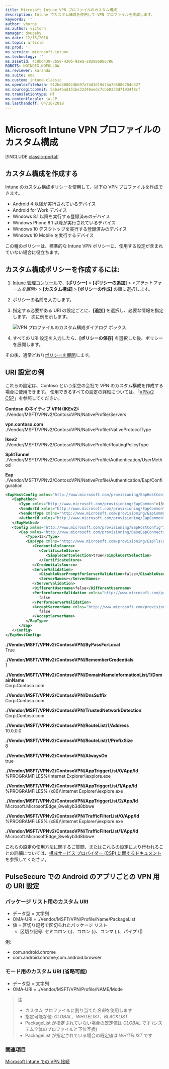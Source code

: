```yaml
---
title: Microsoft Intune VPN プロファイルのカスタム構成
description: Intune でカスタム構成を使用して VPN プロファイルを作成します。
keywords: ''
author: vhorne
ms.author: victorh
manager: dougeby
ms.date: 12/15/2016
ms.topic: article
ms.prod: ''
ms.service: microsoft-intune
ms.technology: ''
ms.assetid: 4c0bd439-3b58-420b-9a9a-282886986786
ROBOTS: NOINDEX,NOFOLLOW
ms.reviewer: karanda
ms.suite: ems
ms.custom: intune-classic
ms.openlocfilehash: 512bd38802dbb97a74d3d19d74a7d5086784d327
ms.sourcegitcommit: 5eba4bad151be32346aedc7cbb0333d71934f8cf
ms.translationtype: HT
ms.contentlocale: ja-JP
ms.lasthandoff: 04/16/2018
---
```

# <a name="custom-configurations-for-microsoft-intune-vpn-profiles"></a>Microsoft Intune VPN プロファイルのカスタム構成

[!INCLUDE [classic-portal](../includes/classic-portal.md)]

## <a name="create-a-custom-configuration"></a>カスタム構成を作成する
Intune のカスタム構成ポリシーを使用して、以下の VPN プロファイルを作成できます。

* Android 4 以降が実行されているデバイス
* Android for Work デバイス
* Windows 8.1 以降を実行する登録済みのデバイス
* Windows Phone 8.1 以降が実行されているデバイス
* Windows 10 デスクトップを実行する登録済みのデバイス
* Windows 10 Mobile を実行するデバイス

この種のポリシーは、標準的な Intune VPN ポリシーに、使用する設定が含まれていない場合に役立ちます。

## <a name="to-create-a-custom-configuration-policy"></a>カスタム構成ポリシーを作成するには:

1. [Intune 管理コンソール](https://manage.microsoft.com)で、**[ポリシー]** > **[ポリシーの追加]** > *<プラットフォームを展開>* > **[カスタム構成]** > **[ポリシーの作成]** の順に選択します。
2. ポリシーの名前を入力します。
3. 指定する必要がある URI の設定ごとに、**[追加]** を選択し、必要な情報を指定します。 次に例を示します。

   ![VPN プロファイルのカスタム構成ダイアログ ボックス](./media/Intune_Add_VPN_URI.png)

4. すべての URI 設定を入力したら、**[ポリシーの保存]** を選択した後、ポリシーを展開します。

その後、通常どおり[ポリシーを展開](/intune-classic/deploy-use/manage-settings-and-features-on-your-devices-with-microsoft-intune-policies#deploy-a-configuration-policy)します。

## <a name="example-uri-settings"></a>URI 設定の例

これらの設定は、Contoso という架空の会社で VPN のカスタム構成を作成する場合に使用できます。
使用できるすべての設定の詳細については、「[VPNv2 CSP](https://msdn.microsoft.com/library/windows/hardware/dn914776.aspx)」を参照してください。

**Contoso のネイティブ VPN (IKEv2):**<br />
./Vendor/MSFT/VPNv2/ContosoVPN/NativeProfile/Servers

**vpn.contoso.com**<br />
./Vendor/MSFT/VPNv2/ContosoVPN/NativeProfile/NativeProtocolType

**Ikev2<br />** ./Vendor/MSFT/VPNv2/ContosoVPN/NativeProfile/RoutingPolicyType

**SplitTunnel**<br />
./Vendor/MSFT/VPNv2/ContosoVPN/NativeProfile/Authentication/UserMethod

**Eap**<br />
./Vendor/MSFT/VPNv2/ContosoVPN/NativeProfile/Authentication/Eap/Configuration
``` xml
<EapHostConfig xmlns="http://www.microsoft.com/provisioning/EapHostConfig">
   <EapMethod>
      <Type xmlns="http://www.microsoft.com/provisioning/EapCommon">13</Type>
      <VendorId xmlns="http://www.microsoft.com/provisioning/EapCommon">0</VendorId>
      <VendorType xmlns="http://www.microsoft.com/provisioning/EapCommon">0</VendorType>
      <AuthorId xmlns="http://www.microsoft.com/provisioning/EapCommon">0</AuthorId>
   </EapMethod>
   <Config xmlns="http://www.microsoft.com/provisioning/EapHostConfig">
      <Eap xmlns="http://www.microsoft.com/provisioning/BaseEapConnectionPropertiesV1">
         <Type>13</Type>
         <EapType xmlns="http://www.microsoft.com/provisioning/EapTlsConnectionPropertiesV1">
            <CredentialsSource>
               <CertificateStore>
                  <SimpleCertSelection>true</SimpleCertSelection>
               </CertificateStore>
            </CredentialsSource>
            <ServerValidation>
               <DisableUserPromptForServerValidation>false</DisableUserPromptForServerValidation>
               <ServerNames></ServerNames>
            </ServerValidation>
            <DifferentUsername>false</DifferentUsername>
            <PerformServerValidation xmlns="http://www.microsoft.com/provisioning/EapTlsConnectionPropertiesV2">
               false
            </PerformServerValidation>
            <AcceptServerName xmlns="http://www.microsoft.com/provisioning/EapTlsConnectionPropertiesV2">
               false
            </AcceptServerName>
         </EapType>
      </Eap>
   </Config>
</EapHostConfig>
```
**./Vendor/MSFT/VPNv2/ContosoVPN/ByPassForLocal**<br />
True

**./Vendor/MSFT/VPNv2/ContosoVPN/RememberCredentials**<br />
1

**./Vendor/MSFT/VPNv2/ContosoVPN/DomainNameInformationList/1/DomainName**<br />
Corp.Contoso.com

**./Vendor/MSFT/VPNv2/ContosoVPN/DnsSuffix**<br />
Corp.Contoso.com

**./Vendor/MSFT/VPNv2/ContosoVPN/TrustedNetworkDetection**<br />
Corp.Contoso.com

**./Vendor/MSFT/VPNv2/ContosoVPN/RouteList/1/Address**<br />
10.0.0.0

**./Vendor/MSFT/VPNv2/ContosoVPN/RouteList/1/PrefixSize**<br />
8

**./Vendor/MSFT/VPNv2/ContosoVPN/AlwaysOn**<br />
true

**./Vendor/MSFT/VPNv2/ContosoVPN/AppTriggerList/0/App/Id**<br />
%PROGRAMFILES%\Internet Explorer\iexplore.exe

**./Vendor/MSFT/VPNv2/ContosoVPN/AppTriggerList/1/App/Id**<br />
%PROGRAMFILES% (x86)\Internet Explorer\iexplore.exe

**./Vendor/MSFT/VPNv2/ContosoVPN/AppTriggerList/2/App/Id**<br />
Microsoft.MicrosoftEdge_8wekyb3d8bbwe

**./Vendor/MSFT/VPNv2/ContosoVPN/TrafficFilterList/0/App/Id**<br />
%PROGRAMFILES% (x86)\Internet Explorer\iexplore.exe

**./Vendor/MSFT/VPNv2/ContosoVPN/TrafficFilterList/1/App/Id**<br />
Microsoft.MicrosoftEdge_8wekyb3d8bbwe

これらの設定の使用方法に関するご質問、またはこれらの設定により行われることの詳細については、[構成サービス プロバイダー (CSP) に関するドキュメント](https://msdn.microsoft.com/library/windows/hardware/dn914776(v=vs.85).aspx)を参照してください。

## <a name="uri-settings-for-android-per-app-vpn-on-pulsesecure"></a>PulseSecure での Android のアプリごとの VPN 用の URI 設定
### <a name="custom-uri-for-package-list"></a>パッケージ リスト用のカスタム URI
-  データ型 = 文字列
-  OMA-URI = ./Vendor/MSFT/VPN/Profile/Name/PackageList
-  値 = 区切り記号で区切られたパッケージ リスト
   - 区切り記号: セミコロン (;)、コロン (:)、コンマ (,)、パイプ (|)

例:
- com.android.chrome
- com.android.chrome;com.android.browser

### <a name="custom-uri-for-mode-optional"></a>モード用のカスタム URI (省略可能)
- データ型 = 文字列
- OMA-URI = ./Vendor/MSFT/VPN/Profile/NAME/Mode

> 注
> - カスタム プロファイルに割り当てた*名前*を使用します
> - 指定可能な値: *GLOBAL*、*WHITELIST*、*BLACKLIST*
> - PackageList が指定されていない場合の既定値は *GLOBAL* です (システム全体のプロファイルと下位互換)
> - PackageList が指定されている場合の既定値は *WHITELIST* です


### <a name="see-also"></a>関連項目
[Microsoft Intune での VPN 接続](vpn-connections-in-microsoft-intune.md)
